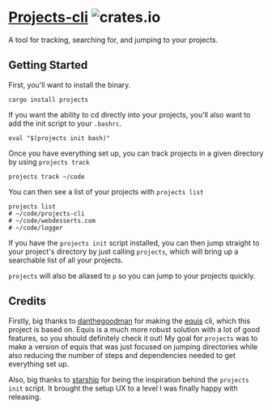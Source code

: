 # [Projects-cli](https://crates.io/crates/projects) ![crates.io](https://img.shields.io/crates/v/projects.svg)

A tool for tracking, searching for, and jumping to your projects.

## Getting Started

First, you'll want to install the binary.
```
cargo install projects
```
If you want the ability to cd directly into your projects, you'll also want to add the init script to your `.bashrc`.
```
eval "$(projects init bash)"
```
Once you have everything set up, you can track projects in a given directory by using `projects track`
```
projects track ~/code 
```
You can then see a list of your projects with `projects list`
```
projects list
# ~/code/projects-cli
# ~/code/webdesserts.com
# ~/code/logger
```
If you have the `projects init` script installed, you can then jump straight to your project's directory by just calling `projects`, which will bring up a searchable list of all your projects.

`projects` will also be aliased to `p` so you can jump to your projects quickly.

## Credits

Firstly, big thanks to [danthegoodman](https://github.com/danthegoodman) for making the [equis](https://github.com/danthegoodman/equis) cli, which this project is based on. Equis is a much more robust solution with a lot of good features, so you should definitely check it out! My goal for `projects` was to make a version of equis that was just focused on jumping directories while also reducing the number of steps and dependencies needed to get everything set up.

Also, big thanks to [starship](https://starship.rs) for being the inspiration behind the `projects init` script. It brought the setup UX to a level I was finally happy with releasing.
